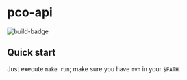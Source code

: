 # pco-api
![build-badge](https://github.com/korsakjakub/pco-api/actions/workflows/main.yml/badge.svg)

## Quick start
Just execute `make run`; make sure you have `mvn` in your `$PATH`.
